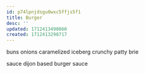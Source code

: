 ```yaml
---
id: p74lpnjdsgu0wxc5ffjs5f1
title: Burger
desc: ''
updated: 1712413490060
created: 1712413298717
---
```


buns
onions caramelized
iceberg crunchy
patty
brie

sauce
  dijon based burger sauce